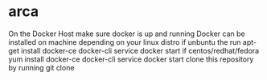 # arca
On the Docker Host make sure docker is up and running
Docker can be installed on machine depending on your linux distro
if unbuntu the run 
apt-get install docker-ce docker-cli
service docker start
if centos/redhat/fedora
yum install docker-ce docker-cli
service docker start
clone this repository by running 
git clone 
